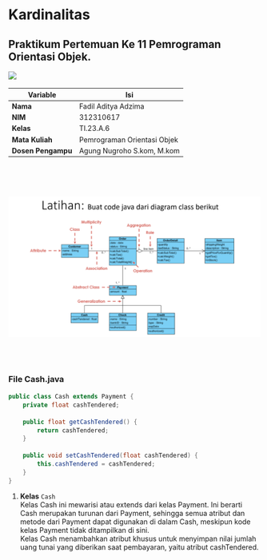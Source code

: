 # Kardinalitas
## Praktikum Pertemuan Ke 11 Pemrograman Orientasi Objek.

<img src=https://raw.githubusercontent.com/bablubambal/All_logo_and_pictures/1ac69ce5fbc389725f16f989fa53c62d6e1b4883/programming%20languages/java.svg width="120px">

<br>

| Variable           |             Isi            |
| -------------------|----------------------------|
| **Nama**           |         Fadil Aditya Adzima    |
| **NIM**            |          312310617         |
| **Kelas**          |          TI.23.A.6         |
| **Mata Kuliah**    |      Pemrograman Orientasi Objek     |
| **Dosen Pengampu** | Agung Nugroho S.kom, M.kom  |

<br> <br> <br>




![img](doc/Soal.png) 

<br> <br>

### File <b>Cash.java</b>

``` java
public class Cash extends Payment {
    private float cashTendered;

    public float getCashTendered() {
        return cashTendered;
    }

    public void setCashTendered(float cashTendered) {
        this.cashTendered = cashTendered;
    }
}
```

1. <b>Kelas</b> ```Cash``` <br>
Kelas Cash ini mewarisi atau extends dari kelas Payment. Ini berarti Cash merupakan turunan dari Payment, sehingga semua atribut dan metode dari Payment dapat digunakan di dalam Cash, meskipun kode kelas Payment tidak ditampilkan di sini. <br>
Kelas Cash menambahkan atribut khusus untuk menyimpan nilai jumlah uang tunai yang diberikan saat pembayaran, yaitu atribut cashTendered.

